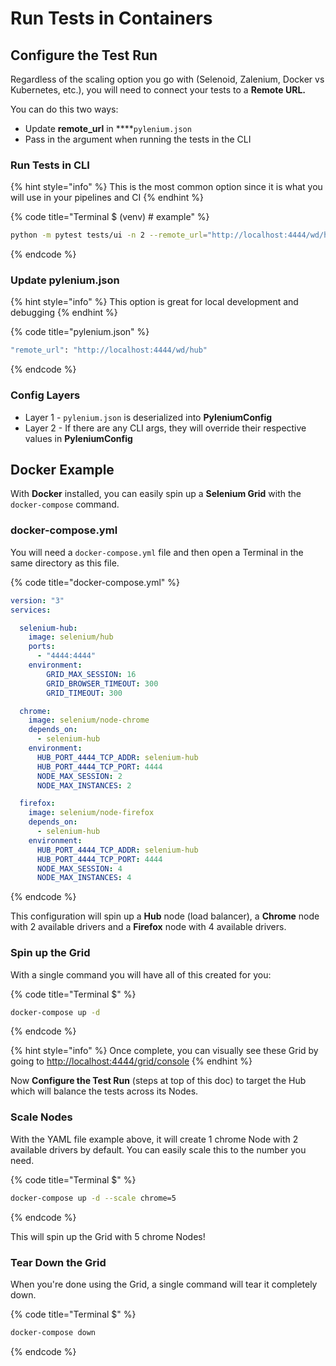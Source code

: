 # Run Tests in Containers

## Configure the Test Run

Regardless of the scaling option you go with \(Selenoid, Zalenium, Docker vs Kubernetes, etc.\), you will need to connect your tests to a **Remote URL.**

You can do this two ways:

* Update **remote\_url** in ****`pylenium.json`
* Pass in the argument when running the tests in the CLI

### Run Tests in CLI

{% hint style="info" %}
This is the most common option since it is what you will use in your pipelines and CI
{% endhint %}

{% code title="Terminal $ \(venv\) \# example" %}
```bash
python -m pytest tests/ui -n 2 --remote_url="http://localhost:4444/wd/hub"
```
{% endcode %}

### Update pylenium.json

{% hint style="info" %}
This option is great for local development and debugging
{% endhint %}

{% code title="pylenium.json" %}
```bash
"remote_url": "http://localhost:4444/wd/hub"
```
{% endcode %}

### Config Layers

* Layer 1 - `pylenium.json` is deserialized into **PyleniumConfig**
* Layer 2 - If there are any CLI args, they will override their respective values in **PyleniumConfig**

## Docker Example

With **Docker** installed, you can easily spin up a **Selenium Grid** with the `docker-compose` command.

### docker-compose.yml

You will need a `docker-compose.yml` file and then open a Terminal in the same directory as this file.

{% code title="docker-compose.yml" %}
```yaml
version: "3"
services:

  selenium-hub:
    image: selenium/hub
    ports:
      - "4444:4444"
    environment:
        GRID_MAX_SESSION: 16
        GRID_BROWSER_TIMEOUT: 300
        GRID_TIMEOUT: 300

  chrome:
    image: selenium/node-chrome
    depends_on:
      - selenium-hub
    environment:
      HUB_PORT_4444_TCP_ADDR: selenium-hub
      HUB_PORT_4444_TCP_PORT: 4444
      NODE_MAX_SESSION: 2
      NODE_MAX_INSTANCES: 2

  firefox:
    image: selenium/node-firefox
    depends_on:
      - selenium-hub
    environment:
      HUB_PORT_4444_TCP_ADDR: selenium-hub
      HUB_PORT_4444_TCP_PORT: 4444
      NODE_MAX_SESSION: 4
      NODE_MAX_INSTANCES: 4
```
{% endcode %}

This configuration will spin up a **Hub** node \(load balancer\), a **Chrome** node with 2 available drivers and a **Firefox** node with 4 available drivers.

### Spin up the Grid

With a single command you will have all of this created for you:

{% code title="Terminal $" %}
```bash
docker-compose up -d
```
{% endcode %}

{% hint style="info" %}
Once complete, you can visually see these Grid by going to [http://localhost:4444/grid/console](http://localhost:4444/grid/console)
{% endhint %}

Now **Configure the Test Run** \(steps at top of this doc\) to target the Hub which will balance the tests across its Nodes.

### Scale Nodes

With the YAML file example above, it will create 1 chrome Node with 2 available drivers by default. You can easily scale this to the number you need.

{% code title="Terminal $" %}
```bash
docker-compose up -d --scale chrome=5
```
{% endcode %}

This will spin up the Grid with 5 chrome Nodes!

### Tear Down the Grid

When you're done using the Grid, a single command will tear it completely down.

{% code title="Terminal $" %}
```bash
docker-compose down
```
{% endcode %}

